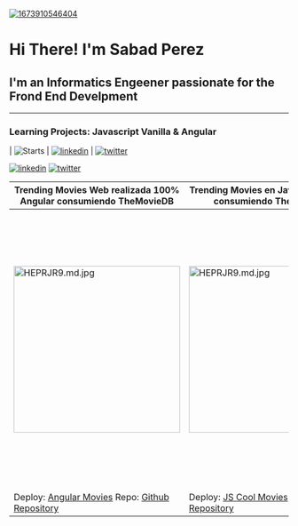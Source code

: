 <a href="https://ibb.co/g9D6z5Q"><img src="https://i.ibb.co/nmDRzH4/1673910546404.jpg" alt="1673910546404" border="0"></a>
# Hi There! I'm Sabad Perez
## I'm an Informatics Engeener passionate for the Frond End Develpment

------------
### Learning Projects: Javascript Vanilla & Angular

| ![Starts](https://img.shields.io/github/stars/meistter/CoolMovies?style=social "Starts")  | [![linkedin](https://img.shields.io/badge/LinkedIn-%2B1-blue "linkedin")](https://www.linkedin.com/in/sabadperez/ "linkedin")   | [![twitter](https://img.shields.io/twitter/follow/josuep723?style=social "twitter")](https://twitter.com/Josuep723 "twitter") 

[![linkedin](https://img.shields.io/badge/linkedin-0A66C2?style=for-the-badge&logo=linkedin&logoColor=white)](https://www.linkedin.com/in/sabadperez/)
[![twitter](https://img.shields.io/badge/twitter-1DA1F2?style=for-the-badge&logo=twitter&logoColor=white)](https://twitter.com/Josuep723)

|Trending Movies Web realizada 100% Angular consumiendo TheMovieDB | Trending Movies en Javascript Vanilla consumiendo TheMovieDB| Vanilla Learning Web Page using API |
| ------------ | ------------ | ------------ |
|<img width="300px" src="https://iili.io/HEPRJR9.md.jpg" alt="HEPRJR9.md.jpg" border="0">  | <img width="300px" src="https://iili.io/HEPRJR9.md.jpg" alt="HEPRJR9.md.jpg" border="0">   | <img  width="500px" src="https://iili.io/HEPMowQ.md.jpg" alt="HEPMowQ.md.jpg" border="0">|
| Deploy: [Angular Movies](https://meistter.github.io/CoolMovies/#home "meistter.github.ip") Repo: [Github Repository](https://github.com/Meistter/CoolMovies/tree/Curso-3-Optimizacion "Github Repository") | Deploy: [JS Cool Movies](https://meistter.github.io/CoolMovies/#home "meistter.github.ip") Repo: [Github Repository](https://github.com/Meistter/CoolMovies/tree/Curso-3-Optimizacion "Github Repository") |  Deploy: [JS Cool Movies](https://meistter.github.io/CoolMovies/#home "meistter.github.ip") Repo: [Cat Landing Page](https://github.com/Meistter/Consumo-De-Apis "Github Repository") |
